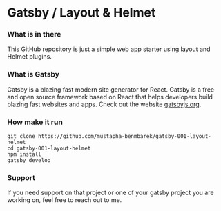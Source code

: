 # Gatsby / Layout & Helmet


### What is in there
This GitHub repository is just a simple web app starter using layout and Helmet plugins.


### What is Gatsby
Gatsby is a blazing fast modern site generator for React. Gatsby is a free and open source framework based on React that helps developers build blazing fast websites and apps. Check out the website [gatsbyjs.org](https://gatsbyjs.org).


### How make it run
```
git clone https://github.com/mustapha-benmbarek/gatsby-001-layout-helmet
cd gatsby-001-layout-helmet
npm install 
gatsby develop
```

### Support
If you need support on that project or one of your gatsby project you are working on, feel free to reach out to me.
